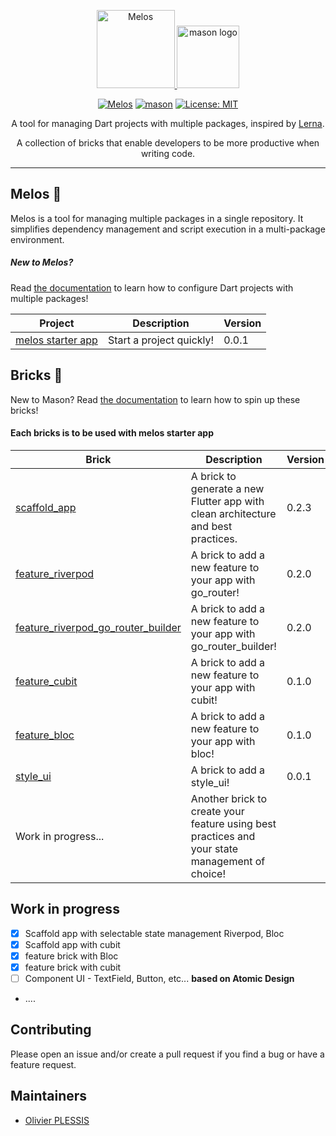 <p align="center">
 <a href="https://melos.invertase.dev/~melos-latest">
  <img src="https://static.invertase.io/assets/melos-logo.png" alt="Melos"  height="125" alt="melos logo" />
  </a>
<img src="https://raw.githubusercontent.com/felangel/mason/master/assets/mason_full.png" height="100" alt="mason logo" />
</p>

<p align="center">
  <a href="https://github.com/invertase/melos#readme-badge"><img src="https://img.shields.io/badge/maintained%20with-melos-f700ff.svg?style=flat-square" alt="Melos" /></a>
<a href="https://github.com/felangel/mason/actions"><img src="https://github.com/felangel/mason/workflows/mason/badge.svg" alt="mason"></a>
<a href="https://opensource.org/licenses/MIT"><img src="https://img.shields.io/badge/license-MIT-purple.svg" alt="License: MIT"></a>
</p>

<p align="center">
  <span>A tool for managing Dart projects with multiple packages, inspired by <a href="https://lerna.js.org">Lerna</a>.</span>
</p>

<p align="center">
A collection of bricks that enable developers to be more productive when writing code.
</p>

---

## Melos 🚀

Melos is a tool for managing multiple packages in a single repository. It simplifies dependency management and script execution in a multi-package environment.

##### New to Melos? 
Read [the documentation][melos_doc_link] to learn how to configure Dart projects with multiple packages!

| Project | Description| Version |
| - | - | - |
| [melos starter app ](https://github.com/Olivier-plessis/melos_and_mason_bricks/tree/feature/melos_starter_app)| Start a project quickly! | 0.0.1


## Bricks 🧱

New to Mason? Read [the documentation][mason_doc_link] to learn how to spin up these bricks!

#### Each bricks is to be used with melos starter app

| Brick                                                                                                                                                         | Description                                                                                    | Version |
| ------------------------------------------------------------------------------------------------------------------------------------------------------------- | ---------------------------------------------------------------------------------------------- | ------- |
| [scaffold_app](https://github.com/Olivier-plessis/melos_and_mason_bricks/tree/feature/bricks/bricks/scaffold_app)                                             | A brick to generate a new Flutter app with clean architecture and best practices.              | 0.2.3   |
| [feature_riverpod](https://github.com/Olivier-plessis/melos_and_mason_bricks/tree/feature/bricks/bricks/feature_riverpod)                                     | A brick to add a new feature to your app with go_router!                                       | 0.2.0   |
| [feature_riverpod_go_router_builder](https://github.com/Olivier-plessis/melos_and_mason_bricks/tree/feature/bricks/bricks/feature_riverpod_go_router_builder) | A brick to add a new feature to your app with go_router_builder!                               | 0.2.0   |
| [feature_cubit](https://github.com/Olivier-plessis/melos_and_mason_bricks/tree/feature/bricks/bricks/feature_cubit)                                           | A brick to add a new feature to your app with cubit!                                           | 0.1.0   |
| [feature_bloc](https://github.com/Olivier-plessis/melos_and_mason_bricks/tree/feature/bricks/bricks/feature_bloc)                                            | A brick to add a new feature to your app with bloc!                                           | 0.1.0   |
| [style_ui](https://github.com/Olivier-plessis/melos_and_mason_bricks/tree/feature/bricks/bricks/style_ui)                                                     | A brick to add a style_ui!                                                                     | 0.0.1   |
| Work in progress...                                                                                                                                           | Another brick to create your feature using best practices and your state management of choice! |

## Work in progress

- [x] Scaffold app with selectable state management Riverpod, Bloc
- [x] Scaffold app with cubit
- [x] feature brick with Bloc
- [x] feature brick with cubit
- [ ] Component UI - TextField, Button, etc... **based on Atomic Design**
- ....

## Contributing

Please open an issue and/or create a pull request if you find a bug or have a feature request.

## Maintainers

- [Olivier PLESSIS](https://github.com/Olivier_plessis)


[mason_doc_link]: https://docs.brickhub.dev/category/getting-started
[melos_doc_link]: https://melos.invertase.dev/